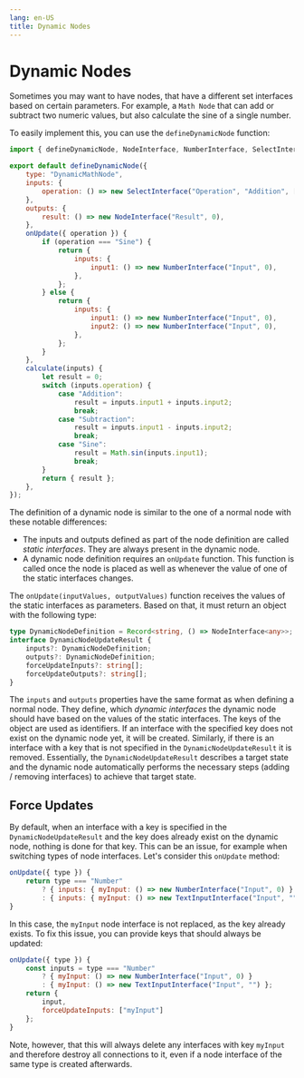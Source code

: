 ```yaml
---
lang: en-US
title: Dynamic Nodes
---
```


# Dynamic Nodes

Sometimes you may want to have nodes, that have a different set interfaces based on certain parameters.
For example, a `Math Node` that can add or subtract two numeric values, but also calculate the sine of a single number.

To easily implement this, you can use the <code><ApiLink type="functions" module="@baklavajs/core" name="defineDynamicNode">defineDynamicNode</ApiLink></code> function:

```js
import { defineDynamicNode, NodeInterface, NumberInterface, SelectInterface } from "baklavajs";

export default defineDynamicNode({
    type: "DynamicMathNode",
    inputs: {
        operation: () => new SelectInterface("Operation", "Addition", ["Addition", "Subtraction", "Sine"]),
    },
    outputs: {
        result: () => new NodeInterface("Result", 0),
    },
    onUpdate({ operation }) {
        if (operation === "Sine") {
            return {
                inputs: {
                    input1: () => new NumberInterface("Input", 0),
                },
            };
        } else {
            return {
                inputs: {
                    input1: () => new NumberInterface("Input", 0),
                    input2: () => new NumberInterface("Input", 0),
                },
            };
        }
    },
    calculate(inputs) {
        let result = 0;
        switch (inputs.operation) {
            case "Addition":
                result = inputs.input1 + inputs.input2;
                break;
            case "Subtraction":
                result = inputs.input1 - inputs.input2;
                break;
            case "Sine":
                result = Math.sin(inputs.input1);
                break;
        }
        return { result };
    },
});
```

The definition of a dynamic node is similar to the one of a normal node with these notable differences:

-   The inputs and outputs defined as part of the node definition are called _static interfaces_. They are always present in the dynamic node.
-   A dynamic node definition requires an `onUpdate` function. This function is called once the node is placed as well as whenever the value of one of the static interfaces changes.

The `onUpdate(inputValues, outputValues)` function receives the values of the static interfaces as parameters. Based on that, it must return an object with the following type:

```ts
type DynamicNodeDefinition = Record<string, () => NodeInterface<any>>;
interface DynamicNodeUpdateResult {
    inputs?: DynamicNodeDefinition;
    outputs?: DynamicNodeDefinition;
    forceUpdateInputs?: string[];
    forceUpdateOutputs?: string[];
}
```

The `inputs` and `outputs` properties have the same format as when defining a normal node.
They define, which _dynamic interfaces_ the dynamic node should have based on the values of the static interfaces.
The keys of the object are used as identifiers.
If an interface with the specified key does not exist on the dynamic node yet, it will be created.
Similarly, if there is an interface with a key that is not specified in the `DynamicNodeUpdateResult` it is removed.
Essentially, the `DynamicNodeUpdateResult` describes a target state and the dynamic node automatically performs the necessary steps (adding / removing interfaces) to achieve that target state.

## Force Updates

By default, when an interface with a key is specified in the `DynamicNodeUpdateResult` and the key does already exist on the dynamic node, nothing is done for that key.
This can be an issue, for example when switching types of node interfaces.
Let's consider this `onUpdate` method:

```js
onUpdate({ type }) {
    return type === "Number"
        ? { inputs: { myInput: () => new NumberInterface("Input", 0) } }
        : { inputs: { myInput: () => new TextInputInterface("Input", "") } };
}
```

In this case, the `myInput` node interface is not replaced, as the key already exists.
To fix this issue, you can provide keys that should always be updated:

```js
onUpdate({ type }) {
    const inputs = type === "Number"
        ? { myInput: () => new NumberInterface("Input", 0) }
        : { myInput: () => new TextInputInterface("Input", "") };
    return {
        input,
        forceUpdateInputs: ["myInput"]
    };
}
```

Note, however, that this will always delete any interfaces with key `myInput` and therefore destroy all connections to it, even if a node interface of the same type is created afterwards.
